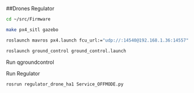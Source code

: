 ##Drones Regulator

```bash
cd ~/src/Firmware
```

```bash
make px4_sitl gazebo
```

```bash
roslaunch mavros px4.launch fcu_url:="udp://:14540@192.168.1.36:14557"
```

```bash
roslaunch ground_control ground_control.launch
```

Run qgroundcontrol

Run Regulator

```bash
rosrun regulator_drone_ha1 Service_OFFMODE.py
```
